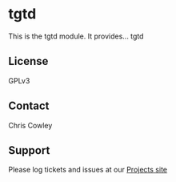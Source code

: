 # tgtd #

This is the tgtd module. It provides...
tgtd


License
-------
GPLv3

Contact
-------
Chris Cowley

Support
-------

Please log tickets and issues at our [Projects site](https://github.com/chriscowley/puppet-tgtd)
